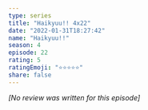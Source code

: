 ```yaml
---
type: series
title: "Haikyuu!! 4x22"
date: "2022-01-31T18:27:42"
name: "Haikyuu!!"
season: 4
episode: 22
rating: 5
ratingEmoji: "⭐️⭐️⭐️⭐️⭐️"
share: false
---
```


_[No review was written for this episode]_
